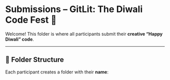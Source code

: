 # Submissions – GitLit: The Diwali Code Fest 🎇

Welcome! This folder is where all participants submit their **creative “Happy Diwali” code**.

---

## 📂 Folder Structure
Each participant creates a folder with their **name**:
